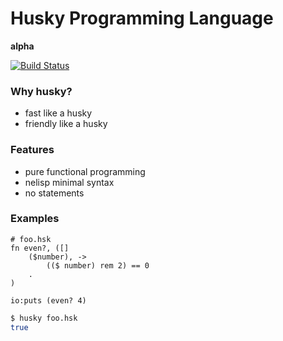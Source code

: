 Husky Programming Language
==========================

**alpha**

[![Build Status](https://travis-ci.org/mishavetl/huskylang.svg?branch=master)](https://travis-ci.org/mishavetl/huskylang)

### Why husky?
 * fast like a husky
 * friendly like a husky

### Features

 * pure functional programming
 * nelisp minimal syntax
 * no statements

### Examples

```
# foo.hsk
fn even?, ([]
    ($number), ->
        (($ number) rem 2) == 0
    .
)

io:puts (even? 4)
```

```bash
$ husky foo.hsk
true
```

